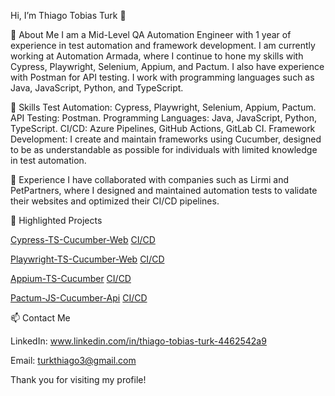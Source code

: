 Hi, I’m Thiago Tobias Turk 👋

🚀 About Me
I am a Mid-Level QA Automation Engineer with 1 year of experience in test automation and framework development. I am currently working at Automation Armada, where I continue to hone my skills with Cypress, Playwright, Selenium, Appium, and Pactum. I also have experience with Postman for API testing. I work with programming languages such as Java, JavaScript, Python, and TypeScript.

🔧 Skills
Test Automation: Cypress, Playwright, Selenium, Appium, Pactum.
API Testing: Postman.
Programming Languages: Java, JavaScript, Python, TypeScript.
CI/CD: Azure Pipelines, GitHub Actions, GitLab CI.
Framework Development: I create and maintain frameworks using Cucumber, designed to be as understandable as possible for individuals with limited knowledge in test automation.

💼 Experience
I have collaborated with companies such as Lirmi and PetPartners, where I designed and maintained automation tests to validate their websites and optimized their CI/CD pipelines.


📂 Highlighted Projects

[Cypress-TS-Cucumber-Web](https://github.com/thiagotobiasturk/Cypress-TS-Cucumber-Web) [CI/CD](https://github.com/thiagotobiasturk/Cypress-TS-Cucumber-Web/actions)

[Playwright-TS-Cucumber-Web](https://github.com/thiagotobiasturk/Playwright-TS-Cucumber-Web) [CI/CD](https://github.com/thiagotobiasturk/Playwright-TS-Cucumber-Web/actions)

[Appium-TS-Cucumber](https://github.com/thiagotobiasturk/Appium-TS-Cucumber) [CI/CD](https://github.com/thiagotobiasturk/Appium-TS-Cucumber/actions)

[Pactum-JS-Cucumber-Api](https://github.com/thiagotobiasturk/Pactum-JS-Cucumber-Api) [CI/CD](https://github.com/thiagotobiasturk/Pactum-JS-Cucumber-Api/actions)

📫 Contact Me

LinkedIn: www.linkedin.com/in/thiago-tobias-turk-4462542a9

Email: turkthiago3@gmail.com

Thank you for visiting my profile!
